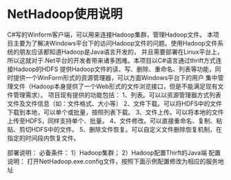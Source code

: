 NetHadoop使用说明
=========

C#写的Winform客户端，可以用来连接Hadoop集群，管理Hadoop文件。
  本项目主要为了解决Windows平台下的访问Hadoop文件的问题。使用Hadoop文件系统的朋友应该都知道Hadoop是Java语言开发的，
并且需要部署在Linux平台上，所以这就对于.Net平台的开发者带来诸多困难。本项目以C#语言通过thrift方式连接Hadoop的HDFS
提供Hadoop文件的读、写、删除、重命名、列表等功能，同时提供一个WinForm形式的资源管理器，可以方面Windows平台下的用户
集中管理文件（Hadoop本身提供了一个Web形式的文件浏览接口，但是不能满足现有文件管理需求）。
 项目现有提供的功能包括：
  1、列表。可以以资源管理器方式列表文件及文件信息（如：文件格式、大小等）
  2、文件下载。可以将HDFS中的文件下载到本地，可以单个或批量，按照列表下载。
  3、文件上传。可以将本地的文件上传至HDFS，同样支持单个、批量。
  4、文件修改。可以直接重命名、复制、粘贴、剪切HDFS中的文件。
  5、删除文件恢复。可以自定义文件删除恢复机制，在指定的时间段内恢复文件。

部署说明：
  必备条件：
  1）Hadoop集群；
  2）Hadoop配置Thirft的Java端
  配置说明：
  打开NetHadoop.exe.config文件，按照下面示例配置修改为相应的服务地址
  <appSettings>
        <!--Thrift服务IP和端口-->
        <add key="HdfsThriftIP" value="192.168.3.10"/><!--Thrift服务的IP地址一般为Hadoop主节点IP-->
        <add key="HdfsThriftPort" value="8888"/><!--Thrift服务的端口，可以任意指定该机器的非使用端口-->
        <!--服务器根路径-->
        <add key="HdfsRoot" value="hdfs://192.168.3.10:9000/user/root"/><!--Hadoop文件目录的根目录-->
        <!--文件存储份数-->
        <add key="HDFSREPLICATION" value="2"/>
  </appSettings>
  
